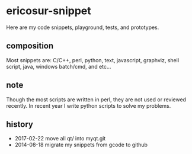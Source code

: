# ericosur-snippet

Here are my code snippets, playground, tests, and prototypes.


## composition

Most snippets are:
C/C++, perl, python, text,
javascript, graphviz, shell script, java,
windows batch/cmd, and etc...

## note

Though the most scripts are written in perl, they are not used or reviewed recently. In recent year I write python scripts to solve my problems.

## history

* 2017-02-22 move all qt/ into myqt.git
* 2014-08-18 migrate my snippets from gcode to github
